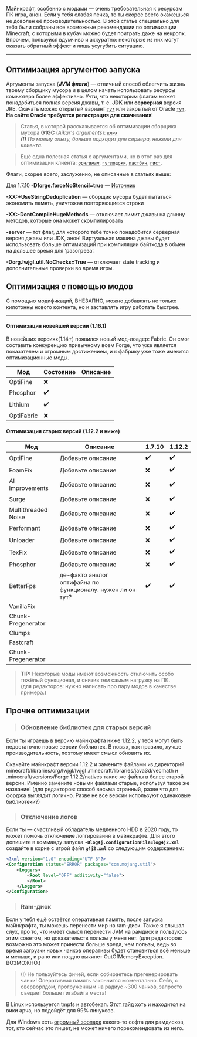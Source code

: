 Майнкрафт, особенно с модами — очень требовательная к ресурсам ПК игра, анон. Если у тебя слабая печка, то ты скорее всего окажешься не доволен её производительностью. В этой статье специально для тебя были собраны все возможные рекомендации по оптимизации Minecraft, с которыми в кубач можно будет поиграть даже на некропк. Впрочем, пользуйся вдумчиво и аккуратно: некоторые из них могут оказать обратный эффект и лишь усугубить ситуацию.  

---

## Оптимизация аргументов запуска

Аргументы запуска (_**JVM флаги**_) — отличный способ облегчить жизнь твоему сборщику мусора и в целом начать использовать ресурсы комьютера более эффективно. Учти, что некоторым флагам может понадобиться полная версия джавы, т. е. **JDK** или **серверная** версия JRE. Скачать можно открытый вариант _[`тут`](https://adoptopenjdk.net/)_ или закрытый от Oracle [`тут`](https://www.oracle.com/java/technologies/javase-server-jre8-downloads.html). **На сайте Oracle требуется регистрация для скачивания**!
> Статья, в которой рассказывается об оптимизации сборщика мусора **G1GC** (_Aikar's arguments_): _[`клик`](https://aikar.co/2018/07/02/tuning-the-jvm-g1gc-garbage-collector-flags-for-minecraft/)_  
_**(!)** По моему опыту, больше подходит для сервера, нежели для клиента._  

> Ещё одна полезная статья с аргументами, но в этот раз для оптимизации клиента: _[`оригинал`](https://cwelth.com/manuals.php?mid=2)_,  [`гуглодоки`](https://docs.google.com/document/d/1Y9bijAyuXMlbCs9ttR5X1DOGzK-yq353zS70X01M9hY/edit?usp=sharing), [`пастбин`](https://pastebin.com/VX5K9NW7), [`гист`](https://gist.github.com/nightloli/36a6ac3558449452b121db030c86ee27).

Флаги, скорее всего, заслуженно, не описанные в статьях выше:

Для 1.7.10 **-Dforge.forceNoStencil=true** — [Источник](https://www.reddit.com/r/feedthebeast/comments/2g6c13/ways_to_optimize_performance_for_1710_packs/ckg5c1k/)

**-XX:+UseStringDeduplication** — сборщик мусора будет пытаться экономить память, уничтожая повторяющиеся строки

**-XX:-DontCompileHugeMethods** — отключает лимит джавы на длинну методов, которые она может скомпилировать

**-server** — тот флаг, для которого тебе точно понадобится серверная версия джавы или JDK, анон! Виртуальная машина джавы будет использовать больше оптимизаций при компиляции байткода в обмен на дольшее время для 'разогрева'. 

**-Dorg.lwjgl.util.NoChecks=True** — отключает state tracking и дополнительные проверки во время игры.


## Оптимизация с помощью модов

С помощью модификаций, ВНЕЗАПНО, можно добавлять не только килотонны нового контента, но и заставлять игру работать быстрее.  

---
#### Оптимизация новейшей версии (1.16.1)

В новейших версиях(1.14+) появился новый мод-лоадер: Fabric. Он смог составить конкуренцию привычному всем Forge, что уже является показателем и огромным достижением, и к фабрику уже тоже имеются оптимизационные моды. 

| Мод | Состояние | Описание |
|---|---|---|
|OptiFine|❌| |
|Phosphor|✔️| |
|Lithium|✔️| |
|OptiFabric|❌| |

#### Оптимизация старых версий (1.12.2 и ниже)
|Мод|Описание|1.7.10|1.12.2|
|---|---|---|---|
|OptiFine|Добавьте описание|✔️|✔️|
|FoamFix|Добавьте описание|❌|✔️|
|AI Improvements|Добавьте описание|❌|✔️|
|Surge|Добавьте описание|❌|✔️|
|Multithreaded Noise|Добавьте описание|❌|✔️|
|Performant|Добавьте описание|❌|✔️|
|Unloader|Добавьте описание|❌|✔️|
|TexFix|Добавьте описание|❌|✔️|
|Phosphor|Добавьте описание|❌|✔️|
|BetterFps|де-факто аналог оптифайна по функционалу. нужен ли он тут?|✔️|✔️|
|VanillaFix| | | |
|Chunk-Pregenerator| | | |
|Clumps| | | |
|Fastcraft| | | |
|Chunk-Pregenerator| | | |

> **TIP:** Некоторые моды имеют возможность отключить особо тяжёлый функционал, и снизив тем самым нагрузку на ПК.  
(для редакторов: нужно написать про пару модов в качестве примера.)

## Прочие оптимизации

> ### **Обновление библиотек для старых версий**

Если ты играешь в версию майнкрафта ниже 1.12.2, у тебя могут быть недостаточно новые версии библиотек. В новых, как правило, лучше производительность, поэтому имеет смысл обновить их.

Скачайте майнкрафт версии 1.12.2 и замените файлами из директорий minecraft/libraries/org/lwjgl/lwjgl .minecraft/libraries/java3d/vecmath и .minecraft/versions/Forge 1.12.2/natives такие же файлы в более старой версии. Именно замените новыми файлами старые, используя такое же название!
(для редакторов: способ весьма странный, разве что для форджа выглядит логично. Разве не все версии используют одинаковые библиотеки?)

> ### **Отключение логов**

Если ты — счастливый обладатель медленного HDD в 2020 году, то может помочь отключение логгирования в майнкрафте. Для этого допишите в комманду запуска **`-Dlog4j.configurationFile=log4j2.xml`** создайте в корне с игрой файл **`g4j2.xml`** со следующим содержанием:

```xml
<?xml version="1.0" encoding="UTF-8"?>
<Configuration status="ERROR" packages="com.mojang.util">
    <Loggers>
        <Root level="OFF" additivity="false">
        </Root>
    </Loggers>
</Configuration>
```

> ### **Ram-диск**

Если у тебя ещё остаётся оперативная память, после запуска майнкрафта, ты можешь перенести мир на ram-диск. Также я слышал слух, про то, что имеет смысл перенести JVM на рамдиск и пользуюсь этим советом, но доказательств пользы у меня нет. (для редакторов: возможно это может принести больше вреда, чем пользы, ведь во время загрузки новых чанков оперативы будет становиться всё меньше и меньше, и рано или поздно выкинет OutOfMemoryException. ВОЗМОЖНО.)

> (!) Не пользуйтесь фичей, если собираетесь прегенерировать чанки! Оперативная память закончится моментально. Сейв, с оверворлдом, прогруженным на радиус ~300 чанков, запросто съедает больше гигабайта места!

В Linux используется tmpfs и автобекап. [Этот гайд](https://wiki.archlinux.org/index.php/Improving_performance#Relocate_files_to_tmpfs) хоть и находится на вики арча, но подойдёт для 99% линуксов.

Для Windows есть [огромный зоопарк](https://en.wikipedia.org/wiki/List_of_RAM_drive_software#Microsoft_Windows) какого-то софта для рамдисков, тот, кто сейчас это пишет, не может ничего порекомендовать из него.
